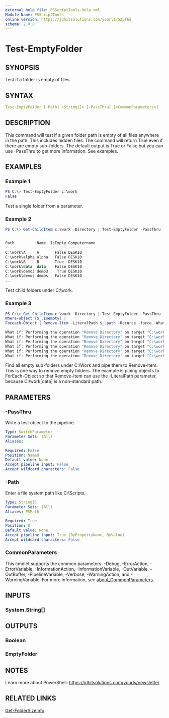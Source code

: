 ```yaml
---
external help file: PSScriptTools-help.xml
Module Name: PSScriptTools
online version: https://jdhitsolutions.com/yourls/525f6d
schema: 2.0.0
---
```


# Test-EmptyFolder

## SYNOPSIS

Test if a folder is empty of files.

## SYNTAX

```yaml
Test-EmptyFolder [-Path] <String[]> [-PassThru] [<CommonParameters>]
```

## DESCRIPTION

This command will test if a given folder path is empty of all files anywhere in the path. This includes hidden files. The command will return True even if there are empty sub-folders. The default output is True or False but you can use -PassThru to get more information.
See examples.

## EXAMPLES

### Example 1

```powershell
PS C:\> Test-EmptyFolder c:\work
False
```

Test a single folder from a parameter.

### Example 2

```powershell
PS C:\> Get-ChildItem c:\work -Directory | Test-EmptyFolder -PassThru


Path          Name  IsEmpty Computername
----          ----  ------- ------------
C:\work\A     A       False DESK10
C:\work\alpha alpha   False DESK10
C:\work\B     B       True  DESK10
C:\work\data  data    False DESK10
C:\work\demo3 demo3    True DESK10
C:\work\demos demos   False DESK10
...
```

Test child folders under C:\work.

### Example 3

```powershell
PS C:\> Get-ChildItem c:\work -Directory | Test-EmptyFolder -PassThru |
Where-object {$_.Isempty} |
Foreach-Object { Remove-Item -LiteralPath $_.path -Recurse -force -WhatIf}

What if: Performing the operation "Remove Directory" on target "C:\work\demo3".
What if: Performing the operation "Remove Directory" on target "C:\work\installers".
What if: Performing the operation "Remove Directory" on target "C:\work\new".
What if: Performing the operation "Remove Directory" on target "C:\work\sqlback".
What if: Performing the operation "Remove Directory" on target "C:\work\todd".
What if: Performing the operation "Remove Directory" on target "C:\work\[data]".
```

Find all empty sub-folders under C:\Work and pipe them to Remove-Item. This is one way to remove empty folders. The example is piping objects to ForEach-Object so that Remove-Item can use the -LiteralPath parameter, because C:\work\[data] is a non-standard path.

## PARAMETERS

### -PassThru

Write a test object to the pipeline.

```yaml
Type: SwitchParameter
Parameter Sets: (All)
Aliases:

Required: False
Position: Named
Default value: None
Accept pipeline input: False
Accept wildcard characters: False
```

### -Path

Enter a file system path like C:\Scripts.

```yaml
Type: String[]
Parameter Sets: (All)
Aliases: PSPath

Required: True
Position: 0
Default value: None
Accept pipeline input: True (ByPropertyName, ByValue)
Accept wildcard characters: False
```

### CommonParameters

This cmdlet supports the common parameters: -Debug, -ErrorAction, -ErrorVariable, -InformationAction, -InformationVariable, -OutVariable, -OutBuffer, -PipelineVariable, -Verbose, -WarningAction, and -WarningVariable. For more information, see [about_CommonParameters](http://go.microsoft.com/fwlink/?LinkID=113216).

## INPUTS

### System.String[]

## OUTPUTS

### Boolean

### EmptyFolder

## NOTES

Learn more about PowerShell: https://jdhitsolutions.com/yourls/newsletter

## RELATED LINKS

[Get-FolderSizeInfo](Get-FolderSizeInfo.md)
